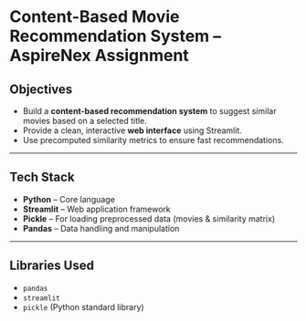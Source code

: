 #  Content-Based Movie Recommendation System – AspireNex Assignment

##  Objectives

- Build a **content-based recommendation system** to suggest similar movies based on a selected title.
- Provide a clean, interactive **web interface** using Streamlit.
- Use precomputed similarity metrics to ensure fast recommendations.

---

##  Tech Stack

- **Python** – Core language
- **Streamlit** – Web application framework
- **Pickle** – For loading preprocessed data (movies & similarity matrix)
- **Pandas** – Data handling and manipulation

---

##  Libraries Used

- `pandas`
- `streamlit`
- `pickle` (Python standard library)


